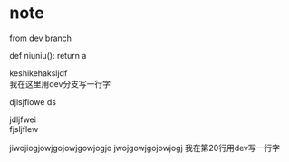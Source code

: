 # note
from dev branch


def niuniu():
    return a

keshikehaksljdf  
我在这里用dev分支写一行字

djlsjfiowe
ds 
  

  jdljfwei   
fjsljflew  
 
jiwojiogjowjgojowjgowjogjo 
jwojgowjgojowjogj 
我在第20行用dev写一行字
